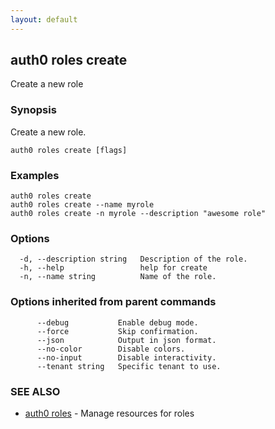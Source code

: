 ```yaml
---
layout: default
---
```

## auth0 roles create

Create a new role

### Synopsis

Create a new role.

```
auth0 roles create [flags]
```

### Examples

```
auth0 roles create
auth0 roles create --name myrole
auth0 roles create -n myrole --description "awesome role"
```

### Options

```
  -d, --description string   Description of the role.
  -h, --help                 help for create
  -n, --name string          Name of the role.
```

### Options inherited from parent commands

```
      --debug           Enable debug mode.
      --force           Skip confirmation.
      --json            Output in json format.
      --no-color        Disable colors.
      --no-input        Disable interactivity.
      --tenant string   Specific tenant to use.
```

### SEE ALSO

* [auth0 roles](auth0_roles.md)	 - Manage resources for roles

